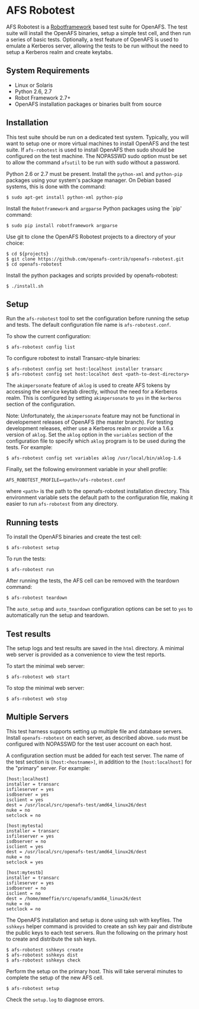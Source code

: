 # AFS Robotest

AFS Robotest is a [Robotframework][1] based test suite for OpenAFS. The test
suite will install the OpenAFS binaries, setup a simple test cell, and then run
a series of basic tests.  Optionally, a test feature of OpenAFS is used to
emulate a Kerberos server, allowing the tests to be run without the need to
setup a Kerberos realm and create keytabs.

[1]: http://robotframework.org/

## System Requirements

* Linux or Solaris
* Python 2.6, 2.7
* Robot Framework 2.7+
* OpenAFS installation packages or binaries built from source

## Installation

This test suite should be run on a dedicated test system.  Typically, you will
want to setup one or more virtual machines to install OpenAFS and the test
suite.  If `afs-robotest` is used to install OpenAFS then sudo should be
configured on the test machine. The NOPASSWD sudo option must be set to allow
the command `afsutil` to be run with sudo without a password.

Python 2.6 or 2.7 must be present. Install the `python-xml` and `python-pip`
packages using your system's package manager. On Debian based systems, this
is done with the command:

    $ sudo apt-get install python-xml python-pip

Install the `Robotframework` and `argparse` Python packages using the `pip'
command:

    $ sudo pip install robotframework argparse

Use git to clone the OpenAFS Robotest projects to a directory of your choice:

    $ cd ${projects}
    $ git clone https://github.com/openafs-contrib/openafs-robotest.git
    $ cd openafs-robotest

Install the python packages and scripts provided by openafs-robotest:

    $ ./install.sh

## Setup

Run the `afs-robotest` tool to set the configuration before running the setup
and tests.  The default configuration file name is `afs-robotest.conf`.

To show the current configuration:

    $ afs-robotest config list

To configure robotest to install Transarc-style binaries:

    $ afs-robotest config set host:localhost installer transarc
    $ afs-robotest config set host:localhot dest <path-to-dest-directory>

The `akimpersonate` feature of `aklog` is used to create AFS tokens by
accessing the service keytab directly, without the need for a Kerberos realm.
This is configured by setting `akimpersonate` to `yes` in the `kerberos`
section of the configuration.

Note: Unfortunately, the `akimpersonate` feature may not be functional in
developement releases of OpenAFS (the master branch).  For testing development
releases, either use a Kerberos realm or provide a 1.6.x version of `aklog`.
Set the `aklog` option in the `variables` section of the configuration file to
specify which `aklog` program is to be used during the tests. For example:

    $ afs-robotest config set variables aklog /usr/local/bin/aklog-1.6

Finally, set the following environment variable in your shell profile:

    AFS_ROBOTEST_PROFILE=<path>/afs-robotest.conf

where `<path>` is the path to the openafs-robotest installation directory. This
environment variable sets the default path to the configuration file, making it
easier to run `afs-robotest` from any directory.

## Running tests

To install the OpenAFS binaries and create the test cell:

    $ afs-robotest setup

To run the tests:

    $ afs-robotest run

After running the tests, the AFS cell can be removed with the teardown
command:

    $ afs-robotest teardown

The `auto_setup` and `auto_teardown` configuration options can be set to `yes`
to automatically run the setup and teardown.

## Test results

The setup logs and test results are saved in the `html` directory.  A minimal
web server is provided as a convenience to view the test reports.

To start the minimal web server:

    $ afs-robotest web start

To stop the minimal web server:

    $ afs-robotest web stop

## Multiple Servers

This test harness supports setting up multiple file and database servers.
Install `openafs-robotest` on each server, as described above.  `sudo` must be
configured with NOPASSWD for the test user account on each host.

A configuration section must be added for each test server. The name of the
test section is `[host:<hostname>]`, in addition to the `[host:localhost]` for
the "primary" server.  For example:

    [host:localhost]
    installer = transarc
    isfileserver = yes
    isdbserver = yes
    isclient = yes
    dest = /usr/local/src/openafs-test/amd64_linux26/dest
    nuke = no
    setclock = no
    
    [host:mytesta]
    installer = transarc
    isfileserver = yes
    isdbserver = no
    isclient = yes
    dest = /usr/local/src/openafs-test/amd64_linux26/dest
    nuke = no
    setclock = yes
    
    [host:mytestb]
    installer = transarc
    isfileserver = yes
    isdbserver = no
    isclient = no
    dest = /home/mmeffie/src/openafs/amd64_linux26/dest
    nuke = no
    setclock = no

The OpenAFS installation and setup is done using ssh with keyfiles. The
`sshkeys` helper command is provided to create an ssh key pair and distribute
the public keys to each test servers.  Run the following on the primary host to
create and distribute the ssh keys.

    $ afs-robotest sshkeys create
    $ afs-robotest sshkeys dist
    $ afs-robotest sshkeys check

Perform the setup on the primary host. This will take serveral minutes to
complete the setup of the new AFS cell.

    $ afs-robotest setup

Check the `setup.log` to diagnose errors.

